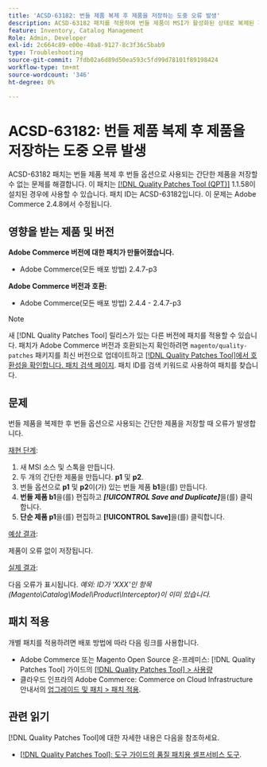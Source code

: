 ```yaml
---
title: 'ACSD-63182: 번들 제품 복제 후 제품을 저장하는 도중 오류 발생'
description: ACSD-63182 패치를 적용하여 번들 제품이 MSI가 활성화된 상태로 복제된 후 제품을 저장하는 동안 오류가 발생하는 Adobe Commerce 문제를 해결합니다.
feature: Inventory, Catalog Management
Role: Admin, Developer
exl-id: 2c664c89-e00e-40a8-9127-8c3f36c5bab9
type: Troubleshooting
source-git-commit: 7fdb02a6d89d50ea593c5fd99d78101f89198424
workflow-type: tm+mt
source-wordcount: '346'
ht-degree: 0%

---
```


# ACSD-63182: 번들 제품 복제 후 제품을 저장하는 도중 오류 발생

ACSD-63182 패치는 번들 제품 복제 후 번들 옵션으로 사용되는 간단한 제품을 저장할 수 없는 문제를 해결합니다. 이 패치는 [[!DNL Quality Patches Tool (QPT)]](/help/tools/quality-patches-tool/quality-patches-tool-to-self-serve-quality-patches.md) 1.1.58이 설치된 경우에 사용할 수 있습니다. 패치 ID는 ACSD-63182입니다. 이 문제는 Adobe Commerce 2.4.8에서 수정됩니다.

## 영향을 받는 제품 및 버전

**Adobe Commerce 버전에 대한 패치가 만들어졌습니다.**

* Adobe Commerce(모든 배포 방법) 2.4.7-p3

**Adobe Commerce 버전과 호환:**

* Adobe Commerce(모든 배포 방법) 2.4.4 - 2.4.7-p3

>[!NOTE]
>
>새 [!DNL Quality Patches Tool] 릴리스가 있는 다른 버전에 패치를 적용할 수 있습니다. 패치가 Adobe Commerce 버전과 호환되는지 확인하려면 `magento/quality-patches` 패키지를 최신 버전으로 업데이트하고 [[!DNL Quality Patches Tool]에서 호환성을 확인합니다. 패치 검색 페이지](https://experienceleague.adobe.com/tools/commerce-quality-patches/index.html?lang=ko). 패치 ID를 검색 키워드로 사용하여 패치를 찾습니다.

## 문제

번들 제품을 복제한 후 번들 옵션으로 사용되는 간단한 제품을 저장할 때 오류가 발생합니다.

<u>재현 단계</u>:

1. 새 MSI 소스 및 스톡을 만듭니다.
1. 두 개의 간단한 제품을 만듭니다. **p1** 및 **p2**.
1. 번들 옵션으로 **p1** 및 **p2**&#x200B;이(가) 있는 번들 제품 **b1**&#x200B;을(를) 만듭니다.
1. **번들 제품 b1**&#x200B;을(를) 편집하고 ***[!UICONTROL Save and Duplicate]***&#x200B;을(를) 클릭합니다.
1. **단순 제품 p1**&#x200B;을(를) 편집하고 **[!UICONTROL Save]**&#x200B;을(를) 클릭합니다.

<u>예상 결과</u>:

제품이 오류 없이 저장됩니다.

<u>실제 결과</u>:

다음 오류가 표시됩니다.
*예외: ID가 &#39;XXX&#39;인 항목(Magento\Catalog\Model\Product\Interceptor)이 이미 있습니다.*

## 패치 적용

개별 패치를 적용하려면 배포 방법에 따라 다음 링크를 사용합니다.

* Adobe Commerce 또는 Magento Open Source 온-프레미스: [!DNL Quality Patches Tool] 가이드의 [[!DNL Quality Patches Tool] > 사용량](/help/tools/quality-patches-tool/usage.md)
* 클라우드 인프라의 Adobe Commerce: Commerce on Cloud Infrastructure 안내서의 [업그레이드 및 패치 > 패치 적용](https://experienceleague.adobe.com/docs/commerce-cloud-service/user-guide/develop/upgrade/apply-patches.html?lang=ko).

## 관련 읽기

[!DNL Quality Patches Tool]에 대한 자세한 내용은 다음을 참조하세요.

* [[!DNL Quality Patches Tool]: 도구 가이드의 품질 패치용 셀프서비스 도구](/help/tools/quality-patches-tool/quality-patches-tool-to-self-serve-quality-patches.md).
